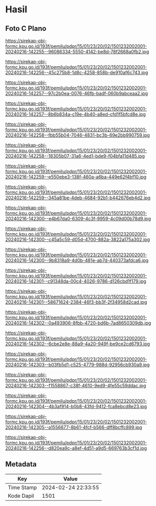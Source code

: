 # Hasil

## Foto C Plano

https://sirekap-obj-formc.kpu.go.id/193f/pemilu/pdpr/15/01/23/20/02/1501232002001-20240216-142255--96086334-5550-4142-be8d-78f2668a0fb2.jpg

https://sirekap-obj-formc.kpu.go.id/193f/pemilu/pdpr/15/01/23/20/02/1501232002001-20240216-142256--45c275b8-1d8c-4258-858b-de910af6c743.jpg

https://sirekap-obj-formc.kpu.go.id/193f/pemilu/pdpr/15/01/23/20/02/1501232002001-20240216-142257--97c2b0ea-0076-46fb-badf-060b9abceaa2.jpg

https://sirekap-obj-formc.kpu.go.id/193f/pemilu/pdpr/15/01/23/20/02/1501232002001-20240216-142257--8b6b834a-c19e-4b40-a8ed-cfd1f5bfcd8e.jpg

https://sirekap-obj-formc.kpu.go.id/193f/pemilu/pdpr/15/01/23/20/02/1501232002001-20240216-142258--fbb55b04-7046-4831-bc3b-69e2bb990759.jpg

https://sirekap-obj-formc.kpu.go.id/193f/pemilu/pdpr/15/01/23/20/02/1501232002001-20240216-142258--18305b07-31a6-4ed1-bde9-f04bfa11d485.jpg

https://sirekap-obj-formc.kpu.go.id/193f/pemilu/pdpr/15/01/23/20/02/1501232002001-20240216-142259--e550ebe3-138f-460a-a6ba-449e62f4bf10.jpg

https://sirekap-obj-formc.kpu.go.id/193f/pemilu/pdpr/15/01/23/20/02/1501232002001-20240216-142259--345a81be-4deb-4684-92b1-b442676eb4d2.jpg

https://sirekap-obj-formc.kpu.go.id/193f/pemilu/pdpr/15/01/23/20/02/1501232002001-20240216-142300--e4b67da0-6309-4c3f-9959-4c09d00b78d9.jpg

https://sirekap-obj-formc.kpu.go.id/193f/pemilu/pdpr/15/01/23/20/02/1501232002001-20240216-142300--c45a5c59-d05d-4700-882a-3822a175a302.jpg

https://sirekap-obj-formc.kpu.go.id/193f/pemilu/pdpr/15/01/23/20/02/1501232002001-20240216-142300--9b8318a9-4d0b-481e-ab7d-440373afdca6.jpg

https://sirekap-obj-formc.kpu.go.id/193f/pemilu/pdpr/15/01/23/20/02/1501232002001-20240216-142301--c91348da-00c4-4026-9786-d126cbd1f179.jpg

https://sirekap-obj-formc.kpu.go.id/193f/pemilu/pdpr/15/01/23/20/02/1501232002001-20240216-142301--58671624-2384-46f3-bb3f-2f34958d2cad.jpg

https://sirekap-obj-formc.kpu.go.id/193f/pemilu/pdpr/15/01/23/20/02/1501232002001-20240216-142302--0a493906-8fbb-4720-bd6b-7ad8650309db.jpg

https://sirekap-obj-formc.kpu.go.id/193f/pemilu/pdpr/15/01/23/20/02/1501232002001-20240216-142302--6cbe2e8e-88a9-4a20-949f-be9ce2cd6793.jpg

https://sirekap-obj-formc.kpu.go.id/193f/pemilu/pdpr/15/01/23/20/02/1501232002001-20240216-142303--b03fb5d1-c525-4779-988d-92956cb930a9.jpg

https://sirekap-obj-formc.kpu.go.id/193f/pemilu/pdpr/15/01/23/20/02/1501232002001-20240216-142303--f1558867-c38f-4610-9ed9-4fe55c59ddac.jpg

https://sirekap-obj-formc.kpu.go.id/193f/pemilu/pdpr/15/01/23/20/02/1501232002001-20240216-142304--4b3af914-b0b8-43fd-9412-fca8ebcd8e23.jpg

https://sirekap-obj-formc.kpu.go.id/193f/pemilu/pdpr/15/01/23/20/02/1501232002001-20240216-142305--a1556677-8b61-4fcf-b566-dff8bcffc899.jpg

https://sirekap-obj-formc.kpu.go.id/193f/pemilu/pdpr/15/01/23/20/02/1501232002001-20240216-142256--d820ea9c-a8ef-4d51-a9d5-669763b3cf1d.jpg


## Metadata

| Key        | Value               |
| ---------- | ------------------- |
| Time Stamp | 2024-02-24 22:33:55 |
| Kode Dapil | 1501                |



